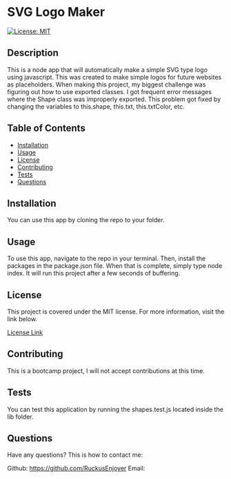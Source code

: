 
# SVG Logo Maker
[![License: MIT](https://img.shields.io/badge/License-MIT-yellow.svg)](https://opensource.org/licenses/MIT)
## Description

This is a node app that will automatically make a simple SVG type logo using javascript. This was created to make simple logos for future websites as placeholders. When making this project, my biggest challenge was figuring out how to use exported classes. I got frequent error messages where the Shape class was improperly exported. This problem got fixed by changing the variables to this.shape, this.txt, this.txtColor, etc. 
    
## Table of Contents

- [Installation](#Installation)
- [Usage](#Usage)
- [License](#License)
- [Contributing](#Contributing)
- [Tests](#Tests)
- [Questions](#Questions)
    
## Installation

You can use this app by cloning the repo to your folder.

## Usage
    
To use this app, navigate to the repo in your terminal. Then, install the packages in the package.json file. When that is complete, simply type node index. It will run this project after a few seconds of buffering.

## License

This project is covered under the MIT license. For more information, visit the link below.

[License Link](./LICENSE)

## Contributing

This is a bootcamp project, I will not accept contributions at this time.
    
## Tests

You can test this application by running the shapes.test.js located inside the lib folder.
    
## Questions

Have any questions? This is how to contact me:

Github: https://github.com/RuckusEnjoyer
Email: 
    